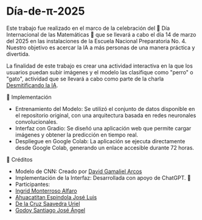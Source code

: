 # Día-de-π-2025
Este trabajo fue realizado en el marco de la celebración del 🎉 Día Internacional de las Matemáticas 🎉 que se llevará a cabo el día 14 de marzo del 2025 en las instalaciones de la Escuela Nacional Preparatoria No. 4. Nuestro objetivo es acercar la IA a más personas de una manera práctica y divertida.

La finalidad de este trabajo es crear una actividad interactiva en la que los usuarios puedan subir imágenes y el modelo las clasifique como "perro" o "gato", actividad que se llevará a cabo como parte de la charla [Desmitificando la IA](https://www.canva.com/design/DAGg4vPPiK4/HsPHXRCOYPCe5RMgcEXXZA/edit?utm_content=DAGg4vPPiK4&utm_campaign=designshare&utm_medium=link2&utm_source=sharebutton). 

 🔹 Implementación
* Entrenamiento del Modelo: Se utilizó el conjunto de datos disponible en el repositorio original, con una arquitectura basada en redes neuronales convolucionales.
* Interfaz con Gradio: Se diseñó una aplicación web que permite cargar imágenes y obtener la predicción en tiempo real.
* Despliegue en Google Colab: La aplicación se ejecuta directamente desde Google Colab, generando un enlace accesible durante 72 horas.

🔹 Créditos
* Modelo de CNN: Creado por [David Gamaliel Arcos](https://github.com/Gamapro)
* Implementación de la Interfaz: Desarrollada con apoyo de ChatGPT. 🚀
* Participantes: 
 * [Ingrid Monterroso Alfaro](https://github.com/ingridmidory)
 * [Ahuacatitan Espindola José Luis](https://github.com/Aguacate714)
 * [De la Cruz Saavedra Uriel](https://github.com/Uriel-CS)
 * [Godoy Santiago José Ángel](https://github.com/Angel-GS07/)

